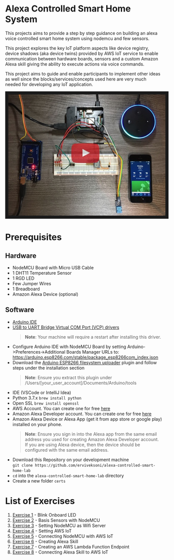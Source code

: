 # Alexa Controlled Smart Home System

This projects aims to provide a step by step guidance on building an alexa voice controlled smart home system using nodemcu and few sensors.

This project explores the key IoT platform aspects like device registry, 
device shadows (aka device twins) provided by AWS IoT service to enable communication between hardware boards, sensors and a custom Amazon Alexa skill giving the ability to execute actions via voice commands.

This project aims to guide and enable participants to implement other ideas as well since the blocks/services/concepts used here are very much needed for developing any IoT application.

<a href="https://raw.githubusercontent.com/erviveksoni/alexa-controlled-smart-home-lab/master/images/IOTTeaser.MOV"><img src="https://raw.githubusercontent.com/erviveksoni/alexa-controlled-smart-home-lab/master/images/project_banner.jpeg" alt="Alexa" width="600" border="10" />
<br/></a>

# Prerequisites
## Hardware
- NodeMCU Board with Micro USB Cable 
- 1 DHT11 Temperature Sensor
- 1 RGD LED
- Few Jumper Wires
- 1 Breadboard
- Amazon Alexa Device (optional)

## Software
- [Arduino IDE](https://www.arduino.cc/en/main/software)
- [USB to UART Bridge Virtual COM Port (VCP) drivers](https://www.silabs.com/documents/public/software/Mac_OSX_VCP_Driver.zip)
  > __Note__: Your machine will require a restart after installing this driver.
- Configure Arduino IDE with NodeMCU Board by setting Arduino->Preferences->Additional Boards Manager URLs to:  https://arduino.esp8266.com/stable/package_esp8266com_index.json
- Download the [Arduino ESP8266 filesystem uploader](https://github.com/esp8266/arduino-esp8266fs-plugin#installation) plugin and follow steps under the installation section
  > __Note__: Ensure you extract this plugin under /Users/[your_user_account]/Documents/Arduino/tools
- IDE (VSCode or IntelliJ Idea)
- Python 3.7.x `brew install python`
- Open SSL `brew install openssl`
- AWS Account. You can create one for free [here](https://aws.amazon.com/free/)
- Amazon Alexa Developer account. You can create one for free [here](https://developer.amazon.com)
- Amazon Alexa Device or Alexa App (get it from app store or google play) installed on your phone.
  > __Note__: Ensure you sign in into the Alexa app from the same email address you used for creating Amazon Alexa Developer account. If you are using Alexa device, then the device should be configured with the same email address.
- Download this Repository on your development machine  
  `git clone https://github.com/erviveksoni/alexa-controlled-smart-home-lab`
- `cd` into the `alexa-controlled-smart-home-lab` directory
- Create a new folder `certs` 


# List of Exercises
1. [Exercise 1](https://github.com/erviveksoni/alexa-controlled-smart-home-lab/tree/master/Exercise1) - Blink Onboard LED
2. [Exercise 2](https://github.com/erviveksoni/alexa-controlled-smart-home-lab/tree/master/Exercise2) - Basis Sensors with NodeMCU
3. [Exercise 3](https://github.com/erviveksoni/alexa-controlled-smart-home-lab/tree/master/Exercise3) - Setting NodeMCU as Wifi Server
4. [Exercise 4](https://github.com/erviveksoni/alexa-controlled-smart-home-lab/tree/master/Exercise4) - Setting AWS IoT
5. [Exercise 5](https://github.com/erviveksoni/alexa-controlled-smart-home-lab/tree/master/Exercise5) - Connecting NodeMCU with AWS IoT
6. [Exercise 6](https://github.com/erviveksoni/alexa-controlled-smart-home-lab/tree/master/Exercise6) - Creating Alexa Skill
7. [Exercise 7](https://github.com/erviveksoni/alexa-controlled-smart-home-lab/tree/master/Exercise7) - Creating an AWS Lambda Function Endpoint
8. [Exercise 8](https://github.com/erviveksoni/alexa-controlled-smart-home-lab/tree/master/Exercise8) - Connecting Alexa Skill to AWS IoT
